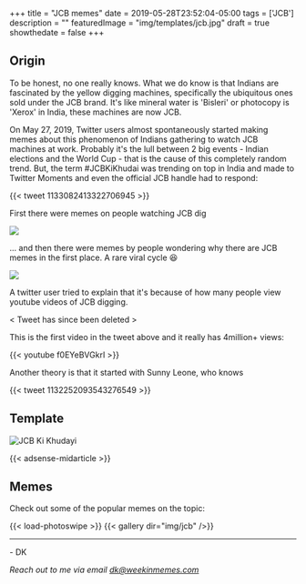 +++
title = "JCB memes"
date = 2019-05-28T23:52:04-05:00
tags = ['JCB']
description = ""
featuredImage = "img/templates/jcb.jpg"
draft = true
showthedate = false
+++

## Origin

To be honest, no one really knows. What we do know is that Indians are fascinated by the yellow digging machines, specifically the ubiquitous ones sold under the JCB brand. It's like mineral water is 'Bisleri' or photocopy is 'Xerox' in India, these machines are now JCB.

On May 27, 2019, Twitter users almost spontaneously started making memes about this phenomenon of Indians gathering to watch JCB machines at work. Probably it's the lull between 2 big events - Indian elections and the World Cup - that is the cause of this completely random trend. But, the term #JCBKiKhudai was trending on top in India and made to Twitter Moments and even the official JCB handle had to respond: 
<!--more-->

{{< tweet 1133082413322706945 >}}

First there were memes on people watching JCB dig 

![](img/jcb/jcb-psl.png)

... and then there were memes by people wondering why there are JCB memes in the first place. A rare viral cycle :laughing:

![](img/jcb/jcb-wtf.png)

A twitter user tried to explain that it's because of how many people view youtube videos of JCB digging.

< Tweet has since been deleted >


This is the first video in the tweet above and it really has 4million+ views:

{{< youtube f0EYeBVGkrI >}}


Another theory is that it started with Sunny Leone, who knows

{{< tweet 1132252093543276549 >}}


## Template

![JCB Ki Khudayi](img/templates/jcb.jpg)

{{< adsense-midarticle >}}

## Memes

Check out some of the popular memes on the topic:

{{< load-photoswipe >}}
{{< gallery dir="img/jcb" />}}



---
\- DK

*Reach out to me via email dk@weekinmemes.com*